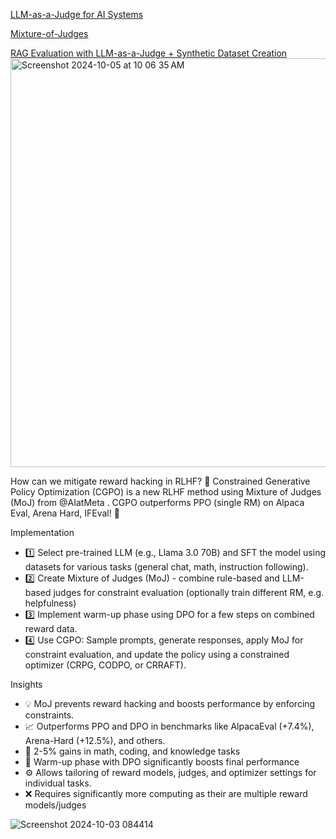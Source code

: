 [LLM-as-a-Judge for AI Systems](https://muditb.com/llm-as-a-judge-for-ai-systems/)

[Mixture-of-Judges](https://x.com/_philschmid/status/1841752199904317868/photo/1)

[RAG Evaluation with LLM-as-a-Judge + Synthetic Dataset Creation](https://generativeai.pub/rag-evaluation-with-llm-as-a-judge-synthetic-dataset-creation-7fce566310f5)
<img width="654" alt="Screenshot 2024-10-05 at 10 06 35 AM" src="https://github.com/user-attachments/assets/a981ea5c-4f3d-4d14-9f0d-b666b633c713">




How can we mitigate reward hacking in RLHF? 🤔 Constrained Generative Policy Optimization (CGPO) is a new RLHF method using Mixture of Judges (MoJ) from 
@AIatMeta
. CGPO outperforms PPO (single RM) on Alpaca Eval, Arena Hard, IFEval! 👀

Implementation
- 1️⃣ Select pre-trained LLM (e.g., Llama 3.0 70B) and SFT the model using datasets for various tasks (general chat, math, instruction following).
- 2️⃣ Create Mixture of Judges (MoJ) - combine rule-based and LLM-based judges for constraint evaluation (optionally train different RM, e.g. helpfulness)
- 3️⃣ Implement warm-up phase using DPO for a few steps on combined reward data.
- 4️⃣ Use CGPO: Sample prompts, generate responses, apply MoJ for constraint evaluation, and update the policy using a constrained optimizer (CRPG, CODPO, or CRRAFT).

Insights
- 💡 MoJ prevents reward hacking and boosts performance by enforcing constraints.
- 📈 Outperforms PPO and DPO in benchmarks like AlpacaEval (+7.4%), Arena-Hard (+12.5%), and others.
- 🧮  2-5% gains in math, coding, and knowledge tasks
- 🔄 Warm-up phase with DPO significantly boosts final performance
- ⚙️ Allows tailoring of reward models, judges, and optimizer settings for individual tasks.
- ❌ Requires significantly more computing as their are multiple reward models/judges

![Screenshot 2024-10-03 084414](https://github.com/user-attachments/assets/1e2fcb88-6a01-4943-963f-09611046e2b0)

